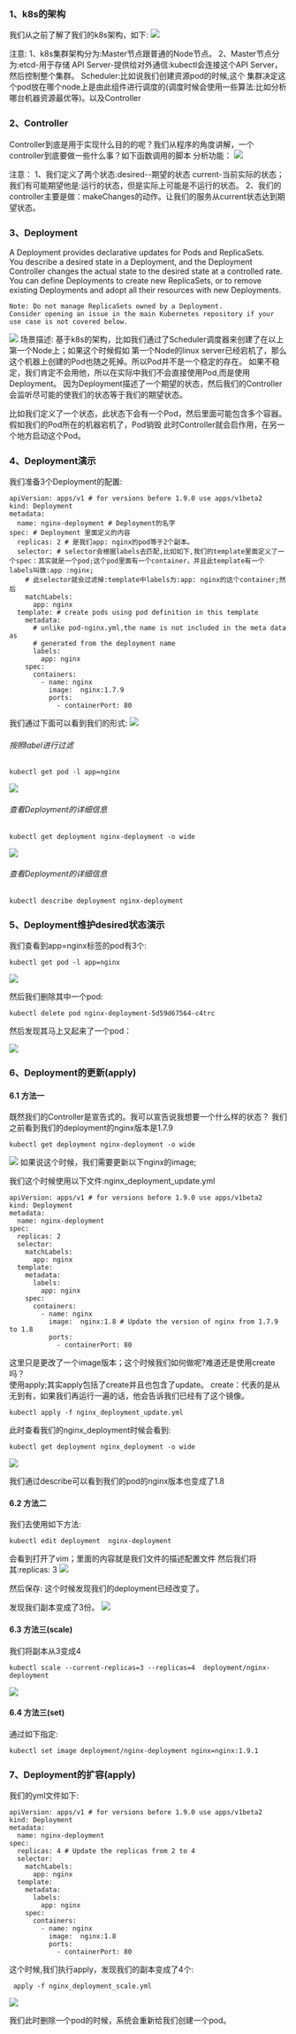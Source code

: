 
### 1、k8s的架构  
   我们从之前了解了我们的k8s架构，如下:
![](../images/57.png)  

注意:
1、k8s集群架构分为:Master节点跟普通的Node节点。
2、Master节点分为:etcd-用于存储  API Server-提供给对外通信:kubectl会连接这个API Server，然后控制整个集群。 Scheduler:比如说我们创建资源pod的时候,这个
集群决定这个pod放在哪个node上是由此组件进行调度的(调度时候会使用一些算法:比如分析哪台机器资源最优等)。以及Controller

### 2、Controller
   Controller到底是用于实现什么目的的呢？我们从程序的角度讲解，一个controller到底要做一些什么事？如下函数调用的脚本 分析功能：
![](../images/58.png)  

注意：
1、我们定义了两个状态:desired--期望的状态  current-当前实际的状态；我们有可能期望他是:运行的状态，但是实际上可能是不运行的状态。
2、我们的controller主要是做：makeChanges的动作。让我们的服务从current状态达到期望状态。


### 3、Deployment
A Deployment provides declarative updates for Pods and ReplicaSets.  
You describe a desired state in a Deployment, and the Deployment Controller changes 
the actual state to the desired state at a controlled rate. 
You can define Deployments to create new ReplicaSets, 
or to remove existing Deployments and adopt all their resources with new Deployments.


```renderscript
Note: Do not manage ReplicaSets owned by a Deployment. 
Consider opening an issue in the main Kubernetes repository if your use case is not covered below.
```

![](../images/57.png) 
场景描述:
   基于k8s的架构，比如我们通过了Scheduler调度器来创建了在以上第一个Node上；如果这个时候假如
第一个Node的linux server已经宕机了，那么这个机器上创建的Pod也随之死掉。所以Pod并不是一个稳定的存在。
如果不稳定，我们肯定不会用他，所以在实际中我们不会直接使用Pod,而是使用Deployment。
因为Deployment描述了一个期望的状态，然后我们的Controller会监听尽可能的使我们的状态等于我们的期望状态。

比如我们定义了一个状态，此状态下会有一个Pod，然后里面可能包含多个容器。假如我们的Pod所在的机器宕机了，Pod销毁
此时Controller就会启作用，在另一个地方启动这个Pod。  

### 4、Deployment演示
   我们准备3个Deployment的配置:
```renderscript
apiVersion: apps/v1 # for versions before 1.9.0 use apps/v1beta2
kind: Deployment
metadata:
  name: nginx-deployment # Deployment的名字
spec: # Deployment 里面定义的内容
  replicas: 2 # 是我们app: nginx的pod等于2个副本。
  selector: # selector会根据labels去匹配,比如如下,我们的template里面定义了一个spec：其实就是一个pod;这个pod里面有一个container，并且此template有一个labels叫做:app :nginx;
    # 此selector就会过滤掉:template中labels为:app: nginx的这个container;然后
    matchLabels:
      app: nginx
  template: # create pods using pod definition in this template
    metadata:
      # unlike pod-nginx.yml,the name is not included in the meta data as
      # generated from the deployment name
      labels:
        app: nginx
    spec:
      containers:
        - name: nginx
          image:  nginx:1.7.9
          ports:
            - containerPort: 80
```


   我们通过下面可以看到我们的形式:
![](../images/59.png) 

###### 按照label进行过滤

```renderscript
kubectl get pod -l app=nginx
```
![](../images/60.png)


###### 查看Deployment的详细信息 

```renderscript
kubectl get deployment nginx-deployment -o wide
```

![](../images/61.png)


###### 查看Deployment的详细信息 

```renderscript
kubectl describe deployment nginx-deployment
```



### 5、Deployment维护desired状态演示  
 我们查看到app=nginx标签的pod有3个:
 
```renderscript
kubectl get pod -l app=nginx
```
![](../images/62.png)

  然后我们删除其中一个pod:
```renderscript
kubectl delete pod nginx-deployment-5d59d67564-c4trc
```
然后发现其马上又起来了一个pod：

![](../images/63.png)


### 6、Deployment的更新(apply)

#### 6.1 方法一
  既然我们的Controller是宣告式的。我可以宣告说我想要一个什么样的状态？
我们之前看到我们的deployment的nginx版本是1.7.9

```renderscript
kubectl get deployment nginx-deployment -o wide
```

![](../images/61.png)
  如果说这个时候，我们需要更新以下nginx的image;

我们这个时候使用以下文件:nginx_deployment_update.yml

```renderscript
apiVersion: apps/v1 # for versions before 1.9.0 use apps/v1beta2
kind: Deployment
metadata:
  name: nginx-deployment
spec:
  replicas: 2
  selector:
    matchLabels:
      app: nginx
  template:
    metadata:
      labels:
        app: nginx
    spec:
      containers:
        - name: nginx
          image:  nginx:1.8 # Update the version of nginx from 1.7.9 to 1.8
          ports:
            - containerPort: 80
```

这里只是更改了一个image版本；这个时候我们如何做呢?难道还是使用create吗？  
使用apply;其实apply包括了create并且也包含了update。
create：代表的是从无到有，如果我们再运行一遍的话，他会告诉我们已经有了这个镜像。  

```renderscript
kubectl apply -f nginx_deployment_update.yml
```

此时查看我们的nginx_deployment时候会看到:
```renderscript
kubectl get deployment nginx_deployment -o wide
```
![](../images/64.png)

我们通过describe可以看到我们的pod的nginx版本也变成了1.8  

#### 6.2 方法二

  我们去使用如下方法:
```renderscript
kubectl edit deployment  nginx-deployment
```

会看到打开了vim；里面的内容就是我们文件的描述配置文件
然后我们将其:replicas: 3
 ![](../images/66.png)
 
然后保存:
这个时候发现我们的deployment已经改变了。

发现我们副本变成了3份。
 ![](../images/67.png)

#### 6.3 方法三(scale)
   我们将副本从3变成4

```renderscript
kubectl scale --current-replicas=3 --replicas=4  deployment/nginx-deployment
```
 ![](../images/68.png)
 
 
#### 6.4 方法三(set)

 通过如下指定:
 
```renderscript
kubectl set image deployment/nginx-deployment nginx=nginx:1.9.1
```


### 7、Deployment的扩容(apply)
我们的yml文件如下:

```renderscript
apiVersion: apps/v1 # for versions before 1.9.0 use apps/v1beta2
kind: Deployment
metadata:
  name: nginx-deployment
spec:
  replicas: 4 # Update the replicas from 2 to 4
  selector:
    matchLabels:
      app: nginx
  template:
    metadata:
      labels:
        app: nginx
    spec:
      containers:
        - name: nginx
          image:  nginx:1.8
          ports:
            - containerPort: 80
```

  这个时候,我们执行apply，发现我们的副本变成了4个:

```renderscript
 apply -f nginx_deployment_scale.yml  
```

![](../images/65.png)

 我们此时删除一个pod的时候，系统会重新给我们创建一个pod。  

 




